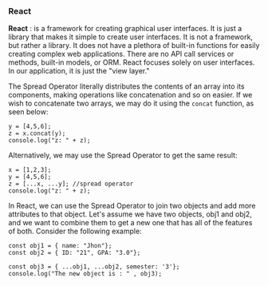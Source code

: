 ### React 

**React** : is a framework for creating graphical user interfaces. It is just a library that makes it simple to create user interfaces. It is not a framework, but rather a library. It does not have a plethora of built-in functions for easily creating complex web applications. There are no API call services or methods, built-in models, or ORM. React focuses solely on user interfaces. In our application, it is just the "view layer."

The Spread Operator literally distributes the contents of an array into its components, making operations like concatenation and so on easier. If we wish to concatenate two arrays, we may do it using the `concat` function, as seen below: 

```x = [1,2,3];
y = [4,5,6];
z = x.concat(y);
console.log("z: " + z);
```
Alternatively, we may use the Spread Operator to get the same result:

```
x = [1,2,3];
y = [4,5,6];
z = [...x, ...y]; //spread operator
console.log("z: " + z);

```

In React, we can use the Spread Operator to join two objects and add more attributes to that object. Let's assume we have two objects, obj1 and obj2, and we want to combine them to get a new one that has all of the features of both. Consider the following example:

```
const obj1 = { name: "Jhon"};
const obj2 = { ID: "21", GPA: "3.0"};

const obj3 = { ...obj1, ...obj2, semester: '3'};
console.log("The new object is : " , obj3);
```
